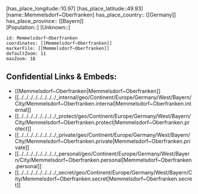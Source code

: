 ﻿---
location: [49.93,10.97] 
mapzoom: [7,12] 
mapmarker: city 
type: City
tags:
- geo/City


SpocWebEntityId: 32403
isDeleted: false
confidential: public

---
[has_place_longitude::10.97] 
[has_place_latitude::49.93] 
[name::Memmelsdorf~Oberfranken] 
has_place_country:: [[Germany]]  
has_place_province:: [[Bayern]]  
[Population::] 
[Unknown::] 


```leaflet
id: Memmelsdorf~Oberfranken
coordinates: [[Memmelsdorf~Oberfranken]] 
markerFile: [[Memmelsdorf~Oberfranken]] 
defaultZoom: 11 
maxZoom: 18
```


## Confidential Links & Embeds: 
- [[Memmelsdorf~Oberfranken|Memmelsdorf~Oberfranken]]  
- [[../../../../../../../../_internal/geo/Continent/Europe/Germany/West/Bayern/City/Memmelsdorf~Oberfranken.internal|Memmelsdorf~Oberfranken.internal]] 
- [[../../../../../../../../_protect/geo/Continent/Europe/Germany/West/Bayern/City/Memmelsdorf~Oberfranken.protect|Memmelsdorf~Oberfranken.protect]] 
- [[../../../../../../../../_private/geo/Continent/Europe/Germany/West/Bayern/City/Memmelsdorf~Oberfranken.private|Memmelsdorf~Oberfranken.private]] 
- [[../../../../../../../../_personal/geo/Continent/Europe/Germany/West/Bayern/City/Memmelsdorf~Oberfranken.personal|Memmelsdorf~Oberfranken.personal]] 
- [[../../../../../../../../_secret/geo/Continent/Europe/Germany/West/Bayern/City/Memmelsdorf~Oberfranken.secret|Memmelsdorf~Oberfranken.secret]] 
